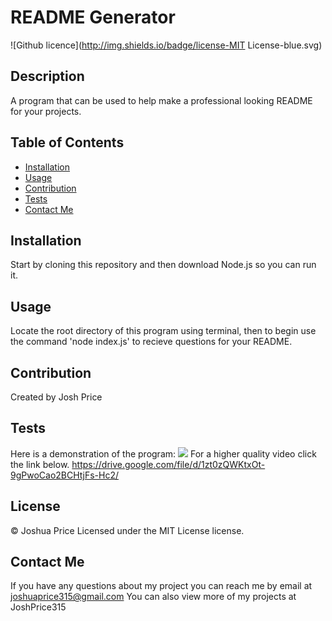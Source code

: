 # README Generator
  ![Github licence](http://img.shields.io/badge/license-MIT License-blue.svg)


## Description
 A program that can be used to help make a professional looking README for your projects.

## Table of Contents

* [Installation](#installation)
* [Usage](#usage)
* [Contribution](#contribution)
* [Tests](#tests)
* [Contact Me](#contact-me)

## Installation

Start by cloning this repository and then download Node.js so you can run it. 

## Usage

Locate the root directory of this program using terminal, then to begin use the command 'node index.js' to recieve questions for your README.

## Contribution

Created by Josh Price

## Tests

Here is a demonstration of the program:
![](example.gif)
For a higher quality video click the link below.
https://drive.google.com/file/d/1zt0zQWKtxOt-9gPwoCao2BCHtjFs-Hc2/

## License

© Joshua Price
Licensed under the MIT License license.

## Contact Me

If you have any questions about my project you can reach me by email at joshuaprice315@gmail.com
You can also view more of my projects at JoshPrice315










